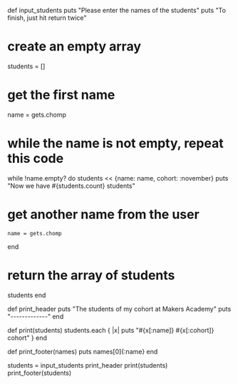 def input_students
  puts "Please enter the names of the students"
  puts "To finish, just hit return twice"
  # create an empty array
  students = []
  # get the first name
  name = gets.chomp
  # while the name is not empty, repeat this code
  while !name.empty? do
    students << {name:  name, cohort: :november}
    puts "Now we have #{students.count} students"
  # get another name from the user
    name = gets.chomp
  end
  # return the array of students
  students
end

def print_header
  puts "The students of my cohort at Makers Academy"
  puts "-------------"
end

def print(students)
  students.each { |x|
    puts "#{x[:name]} #{x[:cohort]} cohort"
    }
end

def print_footer(names)
  puts names[0]{:name}
end 


students = input_students
print_header
print(students)
print_footer(students)

